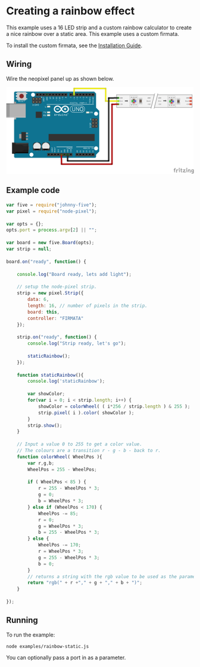 # Creating a rainbow effect

This example uses a 16 LED strip and a custom rainbow calculator to create a
nice rainbow over a static area. This example uses a custom firmata.

To install the custom firmata, see the [Installation Guide](installation.md).

## Wiring

Wire the neopixel panel up as shown below.

![Wiring diagram](breadboard/custom_firmata_bb.png)

## Example code

```js
var five = require("johnny-five");
var pixel = require("node-pixel");

var opts = {};
opts.port = process.argv[2] || "";

var board = new five.Board(opts);
var strip = null;

board.on("ready", function() {

    console.log("Board ready, lets add light");

    // setup the node-pixel strip.
    strip = new pixel.Strip({
        data: 6,
        length: 16, // number of pixels in the strip.
        board: this,
        controller: "FIRMATA"
    });

    strip.on("ready", function() {
        console.log("Strip ready, let's go");

        staticRainbow();
    });

    function staticRainbow(){
        console.log('staticRainbow');

        var showColor;
        for(var i = 0; i < strip.length; i++) {
            showColor = colorWheel( ( i*256 / strip.length ) & 255 );
            strip.pixel( i ).color( showColor );
        }
        strip.show();
    }

    // Input a value 0 to 255 to get a color value.
    // The colours are a transition r - g - b - back to r.
    function colorWheel( WheelPos ){
        var r,g,b;
        WheelPos = 255 - WheelPos;

        if ( WheelPos < 85 ) {
            r = 255 - WheelPos * 3;
            g = 0;
            b = WheelPos * 3;
        } else if (WheelPos < 170) {
            WheelPos -= 85;
            r = 0;
            g = WheelPos * 3;
            b = 255 - WheelPos * 3;
        } else {
            WheelPos -= 170;
            r = WheelPos * 3;
            g = 255 - WheelPos * 3;
            b = 0;
        }
        // returns a string with the rgb value to be used as the parameter
        return "rgb(" + r +"," + g + "," + b + ")";
    }

});
```

## Running

To run the example:

```
node examples/rainbow-static.js
```

You can optionally pass a port in as a parameter.
